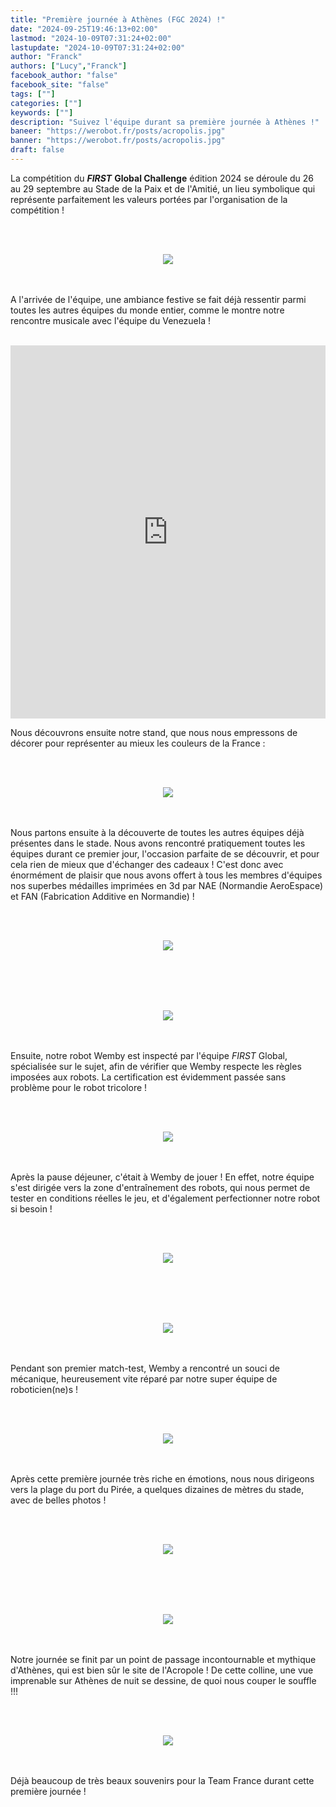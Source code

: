 ```yaml
---
title: "Première journée à Athènes (FGC 2024) !"
date: "2024-09-25T19:46:13+02:00"
lastmod: "2024-10-09T07:31:24+02:00"
lastupdate: "2024-10-09T07:31:24+02:00"
author: "Franck"
authors: ["Lucy","Franck"]
facebook_author: "false"
facebook_site: "false"
tags: [""]
categories: [""]
keywords: [""]
description: "Suivez l'équipe durant sa première journée à Athènes !"
baneer: "https://werobot.fr/posts/acropolis.jpg"
banner: "https://werobot.fr/posts/acropolis.jpg"
draft: false
---
```

La compétition du ***FIRST*** **Global Challenge** édition 2024 se déroule du 26 au 29 septembre au Stade de la Paix et de l'Amitié, un lieu symbolique qui représente parfaitement les valeurs portées par l'organisation de la compétition !

<br><br>
<center>
<img src="https://werobot.fr/posts/stadium.jpg">
</center>
<br><br>

A l'arrivée de l'équipe, une ambiance festive se fait déjà ressentir parmi toutes les autres équipes du monde entier, comme le montre notre rencontre musicale avec l'équipe du Venezuela !

<br>
<iframe class="youtube-player" width="100%" height="597" src="https://youtube.com/embed/NVu7DVMlx-o?
version=3&amp;rel=1&amp;showsearch=0&amp;showinfo=1&amp;iv_load_policy=1&amp;fs=1&amp;hl=fr-FR&amp;autohide=2&amp;wmode=transparent" allowfullscreen="true" style="border:0;" sandbox="allow-scripts allow-same-origin allow-popups allow-presentation allow-popups-to-escape-sandbox"></iframe>


Nous découvrons ensuite notre stand, que nous nous empressons de décorer pour représenter au mieux les couleurs de la France : 


<br><br>
<center>
<div style="width: 100%">
<img src="https://werobot.fr/posts/stand.jpg">
</div>
</center>
<br><br>




Nous partons ensuite à la découverte de toutes les autres équipes déjà présentes dans le stade. Nous avons rencontré pratiquement toutes les équipes durant ce premier jour, l'occasion parfaite de se découvrir, et pour cela rien de mieux que d'échanger des cadeaux ! C'est donc avec énormément de plaisir que nous avons offert à tous les membres d'équipes nos superbes médailles imprimées en 3d par NAE (Normandie AeroEspace) et FAN (Fabrication Additive en Normandie) !


<br><br>
<center>
<div style="width: 50%">
<img src="https://werobot.fr/posts/pierremed.jpg">
</div>
</center>
<br><br>


<br><br>
<center>
<div style="width: 100%">
<img src="https://werobot.fr/posts/switzerland.jpg">
</div>
</center>
<br><br>




Ensuite, notre robot Wemby est inspecté par l'équipe <i>FIRST</i> Global, spécialisée sur le sujet, afin de vérifier que Wemby respecte les règles imposées aux robots.
La certification est évidemment passée sans problème pour le robot tricolore ! 


<br><br>
<center>
<div style="width: 50%">
<img src="https://werobot.fr/posts/inspectionj.jpg">
</div>
</center>
<br><br>



Après la pause déjeuner, c'était à Wemby de jouer ! En effet, notre équipe s'est dirigée vers la zone d'entraînement des robots, qui nous permet de tester en conditions réelles le jeu, et d'également perfectionner notre robot si besoin ! 

<br><br>
<center>
<div style="width: 50%">
<img src="https://werobot.fr/posts/couloir.jpg">
</div>
</center>
<br><br>


<br><br>
<center>
<div style="width: 50%">
<img src="https://werobot.fr/posts/terrain.jpg">
</div>
</center>
<br><br>


Pendant son premier match-test, Wemby a rencontré un souci de mécanique, heureusement vite réparé par notre super équipe de roboticien(ne)s !


<br><br>
<center>
<div style="width: 50%">
<img src="https://werobot.fr/posts/reparation.jpg">
</div>
</center>
<br><br>

Après cette première journée très riche en émotions, nous nous dirigeons vers la plage du port du Pirée, a quelques dizaines de mètres du stade, avec de belles photos !


<br><br>
<center>
<div style="width: 50%">
<img src="https://werobot.fr/posts/seagrp.jpg">
</div>
</center>
<br><br>


<br><br>
<center>
<div style="width: 50%">
<img src="https://werobot.fr/posts/sea.jpg">
</div>
</center>
<br><br>




Notre journée se finit par un point de passage incontournable et mythique d'Athènes, qui est bien sûr le site de l'Acropole ! De cette colline, une vue imprenable sur Athènes de nuit se dessine, de quoi nous couper le souffle !!!

<br><br>
<center>
<div style="width: 100%">
<img src="https://werobot.fr/posts/acropolis.jpg">
</div>
</center>
<br><br>

Déjà beaucoup de très beaux souvenirs pour la Team France durant cette première journée !



